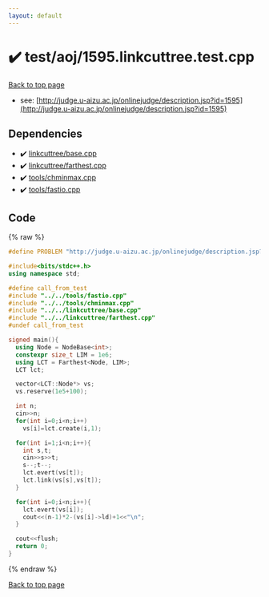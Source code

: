 ```yaml
---
layout: default
---
```


<!-- mathjax config similar to math.stackexchange -->
<script type="text/javascript" async
  src="https://cdnjs.cloudflare.com/ajax/libs/mathjax/2.7.5/MathJax.js?config=TeX-MML-AM_CHTML">
</script>
<script type="text/x-mathjax-config">
  MathJax.Hub.Config({
    TeX: { equationNumbers: { autoNumber: "AMS" }},
    tex2jax: {
      inlineMath: [ ['$','$'] ],
      processEscapes: true
    },
    "HTML-CSS": { matchFontHeight: false },
    displayAlign: "left",
    displayIndent: "2em"
  });
</script>

<script type="text/javascript" src="https://cdnjs.cloudflare.com/ajax/libs/jquery/3.4.1/jquery.min.js"></script>
<script src="https://cdn.jsdelivr.net/npm/jquery-balloon-js@1.1.2/jquery.balloon.min.js" integrity="sha256-ZEYs9VrgAeNuPvs15E39OsyOJaIkXEEt10fzxJ20+2I=" crossorigin="anonymous"></script>
<script type="text/javascript" src="../../../assets/js/copy-button.js"></script>
<link rel="stylesheet" href="../../../assets/css/copy-button.css" />


# :heavy_check_mark: test/aoj/1595.linkcuttree.test.cpp


[Back to top page](../../../index.html)

* see: [http://judge.u-aizu.ac.jp/onlinejudge/description.jsp?id=1595](http://judge.u-aizu.ac.jp/onlinejudge/description.jsp?id=1595)


## Dependencies
* :heavy_check_mark: [linkcuttree/base.cpp](../../../library/linkcuttree/base.cpp.html)
* :heavy_check_mark: [linkcuttree/farthest.cpp](../../../library/linkcuttree/farthest.cpp.html)
* :heavy_check_mark: [tools/chminmax.cpp](../../../library/tools/chminmax.cpp.html)
* :heavy_check_mark: [tools/fastio.cpp](../../../library/tools/fastio.cpp.html)


## Code
{% raw %}
```cpp
#define PROBLEM "http://judge.u-aizu.ac.jp/onlinejudge/description.jsp?id=1595"

#include<bits/stdc++.h>
using namespace std;

#define call_from_test
#include "../../tools/fastio.cpp"
#include "../../tools/chminmax.cpp"
#include "../../linkcuttree/base.cpp"
#include "../../linkcuttree/farthest.cpp"
#undef call_from_test

signed main(){
  using Node = NodeBase<int>;
  constexpr size_t LIM = 1e6;
  using LCT = Farthest<Node, LIM>;
  LCT lct;

  vector<LCT::Node*> vs;
  vs.reserve(1e5+100);

  int n;
  cin>>n;
  for(int i=0;i<n;i++)
    vs[i]=lct.create(i,1);

  for(int i=1;i<n;i++){
    int s,t;
    cin>>s>>t;
    s--;t--;
    lct.evert(vs[t]);
    lct.link(vs[s],vs[t]);
  }

  for(int i=0;i<n;i++){
    lct.evert(vs[i]);
    cout<<(n-1)*2-(vs[i]->ld)+1<<"\n";
  }

  cout<<flush;
  return 0;
}

```
{% endraw %}

[Back to top page](../../../index.html)

